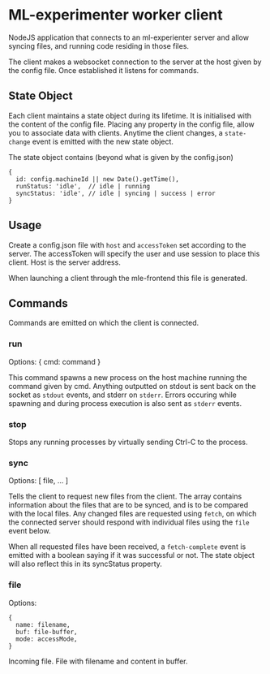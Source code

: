 # ML-experimenter worker client

NodeJS application that connects to an ml-experienter server and allow
syncing files, and running code residing in those files.

The client makes a websocket connection to the server at the host given by
the config file. Once established it listens for commands.

## State Object

Each client maintains a state object during its lifetime. It is initialised with
the content of the config file. Placing any property in the config file,
allow you to associate data with clients. Anytime the client changes, a
`state-change` event is emitted with the new state object.

The state object contains (beyond what is given by the config.json)
```
{
  id: config.machineId || new Date().getTime(),
  runStatus: 'idle',  // idle | running
  syncStatus: 'idle', // idle | syncing | success | error
}
```


## Usage

Create a config.json file with `host` and `accessToken` set according to the
server. The accessToken will specify the user and use session to place this
client. Host is the server address.

When launching a client through the mle-frontend this file is generated.


## Commands

Commands are emitted on which the client is connected.

### run

Options: { cmd: command }

This command spawns a new process on the host machine running the command
given by cmd. Anything outputted on stdout is sent back on the socket as `stdout`
events, and stderr on `stderr`. Errors occuring while spawning and during
process execution is also sent as `stderr` events.

### stop

Stops any running processes by virtually sending Ctrl-C to the process.

### sync

Options: [ file, ... ]

Tells the client to request new files from the client. The array contains
information about the files that are to be synced, and is to be compared with
the local files. Any changed files are requested using `fetch`, on which the
connected server should respond with individual files using the `file` event
below.

When all requested files have been received, a `fetch-complete` event is emitted
with a boolean saying if it was successful or not. The state object will also
reflect this in its syncStatus property.


### file

Options:
```
{
  name: filename,
  buf: file-buffer,
  mode: accessMode,
}
```

Incoming file. File with filename and content in buffer.
